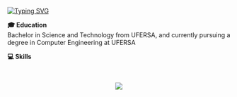 [![Typing SVG](https://readme-typing-svg.demolab.com?font=Fira+Code&pause=1000&color=FFFFFF&random=false&width=435&lines=Hey%2C+I'm+Enthony+Araujo+)](https://git.io/typing-svg)

**🎓 Education**  
Bachelor in Science and Technology from UFERSA, and currently pursuing a degree in Computer Engineering at UFERSA

**💻 Skills**  
<p align="center">
  <img alt="" src="https://img.shields.io/badge/C-%2300599C.svg?&style=for-the-badge&logo=c&logoColor=white" />
  <img alt="" src="https://img.shields.io/badge/Python-%2314354C.svg?&style=for-the-badge&logo=python&logoColor=white" />
  <img alt="" src="[https://img.shields.io/badge/Linux-FCC624?style=for-the-badge&logo=linux&logoColor=black](https://camo.githubusercontent.com/34a110ef06e3aeed9a1de60ce8099b45eedc5580e1f49cc490c1b28c896b264e/68747470733a2f2f63646e2e6a7364656c6976722e6e65742f67682f64657669636f6e732f64657669636f6e2f69636f6e732f632f632d6f726967696e616c2e737667)" />
</p>

<p align="center">
  <img src="https://github-readme-stats.vercel.app/api/top-langs/?username=enthonyaraujo&layout=compact&theme=radical&hide_title=true&hide_border=true&bg_color=00000000" />
</p>
